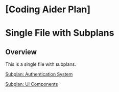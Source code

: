 # [Coding Aider Plan]

# Single File with Subplans

## Overview
This is a single file with subplans.

<!-- SUBPLAN:auth_subplan -->
[Subplan: Authentication System](multi_file_plans/auth_subplan.md)
<!-- END_SUBPLAN -->

<!-- SUBPLAN:ui_subplan -->
[Subplan: UI Components](multi_file_plans/ui_subplan.md)
<!-- END_SUBPLAN -->
